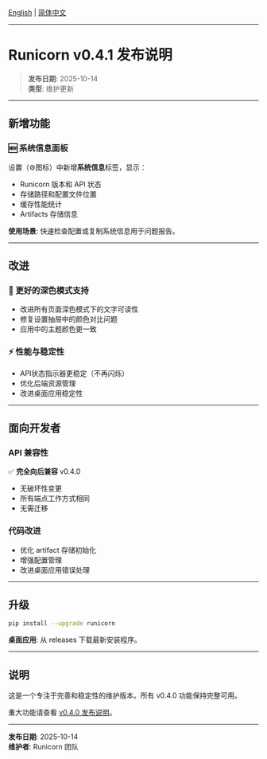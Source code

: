 [English](../en/RELEASE_NOTES_v0.4.1.md) | [简体中文](RELEASE_NOTES_v0.4.1.md)

---

# Runicorn v0.4.1 发布说明

> **发布日期**: 2025-10-14  
> **类型**: 维护更新

---

## 新增功能

### 🆕 系统信息面板

设置（⚙️图标）中新增**系统信息**标签，显示：
- Runicorn 版本和 API 状态
- 存储路径和配置文件位置
- 缓存性能统计
- Artifacts 存储信息

**使用场景**: 快速检查配置或复制系统信息用于问题报告。

---

## 改进

### 🎨 更好的深色模式支持

- 改进所有页面深色模式下的文字可读性
- 修复设置抽屉中的颜色对比问题
- 应用中的主题颜色更一致

### ⚡ 性能与稳定性

- API状态指示器更稳定（不再闪烁）
- 优化后端资源管理
- 改进桌面应用稳定性

---

## 面向开发者

### API 兼容性

✅ **完全向后兼容** v0.4.0
- 无破坏性变更
- 所有端点工作方式相同
- 无需迁移

### 代码改进

- 优化 artifact 存储初始化
- 增强配置管理
- 改进桌面应用错误处理

---

## 升级

```bash
pip install --upgrade runicorn
```

**桌面应用**: 从 releases 下载最新安装程序。

---

## 说明

这是一个专注于完善和稳定性的维护版本。所有 v0.4.0 功能保持完整可用。

重大功能请查看 [v0.4.0 发布说明](RELEASE_NOTES_v0.4.0.md)。

---

**发布日期**: 2025-10-14  
**维护者**: Runicorn 团队

